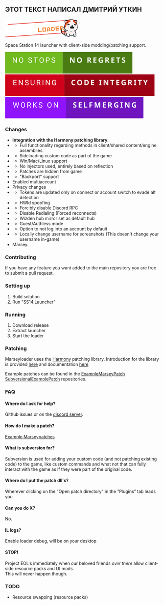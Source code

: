 ## ЭТОТ ТЕКСТ НАПИСАЛ ДМИТРИЙ УТКИН

![# Marseyloader](SS14.Launcher/Assets/logo-long.png)

Space Station 14 launcher with client-side modding/patching support.

![# badge](Assets/README/no-stops-no-regrets.svg)
![# badge](Assets/README/ensuring-code-integrity.svg)
![# badge](Assets/README/works-on-selfmerging.svg)

### Changes

* **Integration with the Harmony patching library.**
* * Full functionality regarding methods in client/shared content/engine assemblies.
* * Sideloading custom code as part of the game
* * Win/Mac/Linux support
* * No injectors used, entirely based on reflection
* * Patches are hidden from game
* * "Backport" support
* Enabled multiaccount
* Privacy changes
* * Tokens are updated only on connect or account switch to evade alt detection
* * HWId spoofing
* * Forcibly disable Discord RPC
* * Disable Redialing (Forced reconnects)
* * Wizden hub mirror set as default hub
* * Guest/Authless mode
* * Option to not log into an account by default
* * Locally change username for screenshots (This doesn't change your username in-game)
* Marsey.

### Contributing
If you have any feature you want added to the main repository you are free to submit a pull request.

### Setting up
1. Build solution
2. Run "SS14.Launcher"

### Running
1. Download release
2. Extract launcher
3. Start the loader

### Patching
Marseyloader uses the [Harmony](https://github.com/pardeike/Harmony) patching library. Introduction for the library is provided [here](https://harmony.pardeike.net/) and documentation [here](https://harmony.pardeike.net/articles/intro.html).

Example patches can be found in the [ExampleMarseyPatch](https://github.com/ValidHunters/ExampleMarseyPatch) [SubversionalExamplePatch](https://github.com/ValidHunters/SubversionalExamplePatch) repositories.

### FAQ

#### Where do I ask for help?
Github issues or on the [discord server](https://discord.gg/xHtZXybKeh).

#### How do I make a patch?
[Example Marseypatches](https://github.com/ValidHunters/ExampleMarseyPatch)

#### What is subversion for?
Subversion is used for adding your custom code (and not patching existing code) to the game, like custom commands and what not that can fully interact with the game as if they were part of the original code.

#### Where do I put the patch dll's?
Wherever clicking on the "Open patch directory" in the "Plugins" tab leads you

#### Can you do X?
No.

#### IL logs?
Enable loader debug, will be on your desktop

#### STOP!

Project EOL's immediately when our beloved friends *over there* allow client-side resource packs and UI mods.<br>
This will never happen though.

### TODO
* Resource swapping (resource packs)
